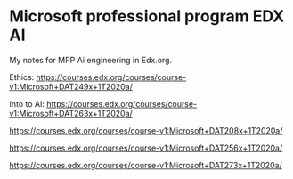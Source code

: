 # Microsoft professional program EDX AI

 My notes for MPP Ai engineering in Edx.org.

 Ethics: <https://courses.edx.org/courses/course-v1:Microsoft+DAT249x+1T2020a/>

 Into to AI: <https://courses.edx.org/courses/course-v1:Microsoft+DAT263x+1T2020a/>

 <https://courses.edx.org/courses/course-v1:Microsoft+DAT208x+1T2020a/>

 <https://courses.edx.org/courses/course-v1:Microsoft+DAT256x+1T2020a/>

 <https://courses.edx.org/courses/course-v1:Microsoft+DAT273x+1T2020a/>
